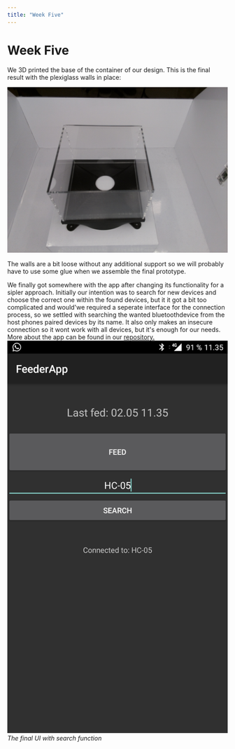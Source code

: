 ```yaml
---
title: "Week Five"
---
```


# Week Five

We 3D printed the base of the container of our design. This is the final result with the plexiglass walls in place:

![Image missing](https://github.com/kpalok/Digifab/blob/gh-pages/Images/ContainerProtoBooth.jpg?raw=true)

The walls are a bit loose without any additional support so we will probably have to use some glue when we assemble the final prototype.

We finally got somewhere with the app after changing its functionality for a sipler approach. Initially our intention was to search for new devices and choose the correct one within the found devices, but it it got a bit too complicated and would'we required a seperate interface for the connection process, so we settled with searching the wanted bluetoothdevice from the host phones paired devices by its name. It also only makes an insecure connection so it wont work with all devices, but it's enough for our needs. More about the app can be found in our [repository.](https://github.com/kpalok/Digifab/tree/master/FeederApp)
![Image missing](https://raw.githubusercontent.com/kpalok/Digifab/gh-pages/Images/Screenshot_20180502-113553.jpg "Final UI")                *The final UI with search function*
